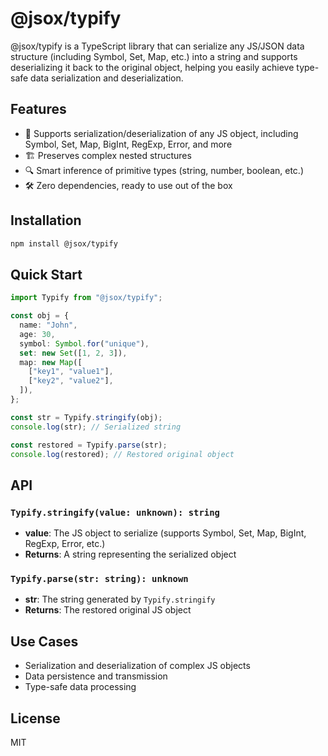 # @jsox/typify

@jsox/typify is a TypeScript library that can serialize any JS/JSON data structure (including Symbol, Set, Map, etc.) into a string and supports deserializing it back to the original object, helping you easily achieve type-safe data serialization and deserialization.

## Features

- 🚀 Supports serialization/deserialization of any JS object, including Symbol, Set, Map, BigInt, RegExp, Error, and more
- 🏗️ Preserves complex nested structures
- 🔍 Smart inference of primitive types (string, number, boolean, etc.)
- 🛠️ Zero dependencies, ready to use out of the box

## Installation

```bash
npm install @jsox/typify
```

## Quick Start

```typescript
import Typify from "@jsox/typify";

const obj = {
  name: "John",
  age: 30,
  symbol: Symbol.for("unique"),
  set: new Set([1, 2, 3]),
  map: new Map([
    ["key1", "value1"],
    ["key2", "value2"],
  ]),
};

const str = Typify.stringify(obj);
console.log(str); // Serialized string

const restored = Typify.parse(str);
console.log(restored); // Restored original object
```

## API

### `Typify.stringify(value: unknown): string`

- **value**: The JS object to serialize (supports Symbol, Set, Map, BigInt, RegExp, Error, etc.)
- **Returns**: A string representing the serialized object

### `Typify.parse(str: string): unknown`

- **str**: The string generated by `Typify.stringify`
- **Returns**: The restored original JS object

## Use Cases

- Serialization and deserialization of complex JS objects
- Data persistence and transmission
- Type-safe data processing

## License

MIT
